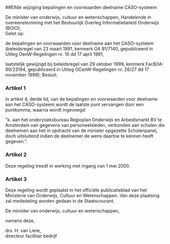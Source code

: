 <meta http-equiv='Content-Type' content='text/html; charset=utf-8' />

##Elfde wijziging bepalingen en voorwaarden deelname CASO-systeem

De minister van onderwijs, cultuur en wetenschappen, Handelende in overeenstemming met het Bestuurlijk Overleg Informatiebeleid Onderwijs (BOIO);  
Gelet op:

de bepalingen en voorwaarden voor deelname aan het CASO-systeem (beleidsregel van 23 maart 1991, kenmerk OA 91/7140, gepubliceerd in Uitleg OenW-Regelingen nr. 10 dd 17 april 1991,

laatstelijk gewijzigd bij beleidsregel van 29 oktober 1999, kenmerk FacB/IA-99/23194, gepubliceerd in Uitleg OCenW-Regelingen nr. 26/27 dd 17 november 1999);
Besluit:    

### Artikel  1  

In artikel 4, derde lid, van de bepalingen en voorwaarden voor deelname aan het CASO-systeem wordt de laatste punt vervangen door een puntkomma, waarna wordt ingevoegd: 

"k. aan het onderzoeksbureau Regioplan Onderwijs en Arbeidsmarkt BV te Amsterdam van gegevens van personeelsleden, verbonden aan scholen die deelnemen aan het in opdracht van de minister opgezette Scholenpanel, doch uitsluitend indien de deelnemer de wens daartoe te kennen heeft gegeven.”.    

### Artikel  2  

Deze regeling treedt in werking met ingang van 1 mei 2000.  

### Artikel  3  

Deze regeling wordt geplaatst in het officiële publicatieblad van het Ministerie van Onderwijs, Cultuur en Wetenschappen. Van deze plaatsing zal mededeling worden gedaan in de Staatscourant.  

De 
minister van onderwijs, cultuur en wetenschappen, 

namens deze,  

drs. H. van Liere,  
directeur facilitair bedrijf     
